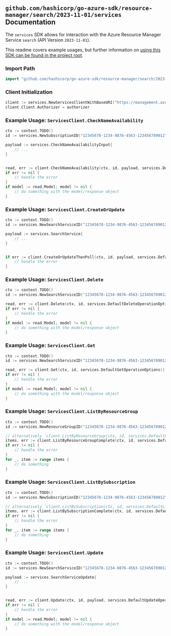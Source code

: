 
## `github.com/hashicorp/go-azure-sdk/resource-manager/search/2023-11-01/services` Documentation

The `services` SDK allows for interaction with the Azure Resource Manager Service `search` (API Version `2023-11-01`).

This readme covers example usages, but further information on [using this SDK can be found in the project root](https://github.com/hashicorp/go-azure-sdk/tree/main/docs).

### Import Path

```go
import "github.com/hashicorp/go-azure-sdk/resource-manager/search/2023-11-01/services"
```


### Client Initialization

```go
client := services.NewServicesClientWithBaseURI("https://management.azure.com")
client.Client.Authorizer = authorizer
```


### Example Usage: `ServicesClient.CheckNameAvailability`

```go
ctx := context.TODO()
id := services.NewSubscriptionID("12345678-1234-9876-4563-123456789012")

payload := services.CheckNameAvailabilityInput{
	// ...
}


read, err := client.CheckNameAvailability(ctx, id, payload, services.DefaultCheckNameAvailabilityOperationOptions())
if err != nil {
	// handle the error
}
if model := read.Model; model != nil {
	// do something with the model/response object
}
```


### Example Usage: `ServicesClient.CreateOrUpdate`

```go
ctx := context.TODO()
id := services.NewSearchServiceID("12345678-1234-9876-4563-123456789012", "example-resource-group", "searchServiceValue")

payload := services.SearchService{
	// ...
}


if err := client.CreateOrUpdateThenPoll(ctx, id, payload, services.DefaultCreateOrUpdateOperationOptions()); err != nil {
	// handle the error
}
```


### Example Usage: `ServicesClient.Delete`

```go
ctx := context.TODO()
id := services.NewSearchServiceID("12345678-1234-9876-4563-123456789012", "example-resource-group", "searchServiceValue")

read, err := client.Delete(ctx, id, services.DefaultDeleteOperationOptions())
if err != nil {
	// handle the error
}
if model := read.Model; model != nil {
	// do something with the model/response object
}
```


### Example Usage: `ServicesClient.Get`

```go
ctx := context.TODO()
id := services.NewSearchServiceID("12345678-1234-9876-4563-123456789012", "example-resource-group", "searchServiceValue")

read, err := client.Get(ctx, id, services.DefaultGetOperationOptions())
if err != nil {
	// handle the error
}
if model := read.Model; model != nil {
	// do something with the model/response object
}
```


### Example Usage: `ServicesClient.ListByResourceGroup`

```go
ctx := context.TODO()
id := services.NewResourceGroupID("12345678-1234-9876-4563-123456789012", "example-resource-group")

// alternatively `client.ListByResourceGroup(ctx, id, services.DefaultListByResourceGroupOperationOptions())` can be used to do batched pagination
items, err := client.ListByResourceGroupComplete(ctx, id, services.DefaultListByResourceGroupOperationOptions())
if err != nil {
	// handle the error
}
for _, item := range items {
	// do something
}
```


### Example Usage: `ServicesClient.ListBySubscription`

```go
ctx := context.TODO()
id := services.NewSubscriptionID("12345678-1234-9876-4563-123456789012")

// alternatively `client.ListBySubscription(ctx, id, services.DefaultListBySubscriptionOperationOptions())` can be used to do batched pagination
items, err := client.ListBySubscriptionComplete(ctx, id, services.DefaultListBySubscriptionOperationOptions())
if err != nil {
	// handle the error
}
for _, item := range items {
	// do something
}
```


### Example Usage: `ServicesClient.Update`

```go
ctx := context.TODO()
id := services.NewSearchServiceID("12345678-1234-9876-4563-123456789012", "example-resource-group", "searchServiceValue")

payload := services.SearchServiceUpdate{
	// ...
}


read, err := client.Update(ctx, id, payload, services.DefaultUpdateOperationOptions())
if err != nil {
	// handle the error
}
if model := read.Model; model != nil {
	// do something with the model/response object
}
```
